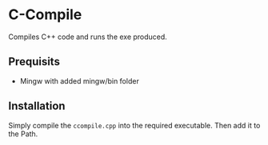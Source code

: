 # C-Compile
Compiles C++ code and runs the exe produced.
## Prequisits
* Mingw with added mingw/bin folder

## Installation
Simply compile the `ccompile.cpp` into the required executable. Then add it to the Path.